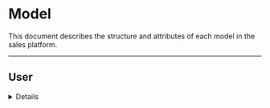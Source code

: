 # Model

This document describes the structure and attributes of each model in the sales platform.

---

## User

<details>

### 1. **Field Name**: `name`

- **Type**: `String`
- **Description**: Full name of the user (vendor).
- **Validations**:
  - Required (cannot be null)
  - Maximum length: 255 characters.

### 2. **Field Name**: `username`

- **Type**: `String`
- **Description**: Unique username that will be used for login.
- **Validations**:
  - Required (cannot be null)
  - Must be unique
  - Maximum length: 50 characters.

### 3. **Field Name**: `email`

- **Type**: `String`
- **Description**: Unique email of the user for authentication and communication.
- **Validations**:
  - Required (cannot be null)
  - Must be unique
  - Maximum length: 100 characters.
  - Valid email format.

### 4. **Field Name**: `password_hash`

- **Type**: `String`
- **Description**: Encrypted password stored as a hash (bcrypt).
- **Validations**:
  - Required (cannot be null)
  - The password will be stored as a hash for security purposes.

### 5. **Field Name**: `role`

- **Type**: `String`
- **Description**: Defines the role, which can be "admin", "cashier", or "supervisor".
- **Validations**:
  - Required (cannot be null)
  - Default value: `cashier`
  - Maximum length: 20 characters.

### 6. **Field Name**: `is_active`

- **Type**: `Boolean`
- **Description**: Indicates whether the user is active on the platform.
- **Validations**:
  - Default value: `True`

### 7. **Field Name**: `created_at`

- **Type**: `Datetime`
- **Description**: The date and time when the user account was created.
- **Validations**:
  - Default value: Current date and time.

</details>

